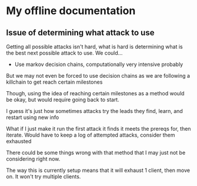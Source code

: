 # My offline documentation

## Issue of determining what attack to use
Getting all possible attacks isn't hard, what is hard is determining what is the best next possible attack to use. We could...
- Use markov decision chains, computationally very intensive probably

But we may not even be forced to use decision chains as we are following a killchain to get reach certain milestones

Though, using the idea of reaching certain milestones as a method would be okay, but would require going back to start.

I guess it's just how sometimes attacks try the leads they find, learn, and restart using new info


What if I just make it run the first attack it finds it meets the prereqs for, then iterate. Would have to keep a log of attempted attacks, consider them exhausted

There could be some things wrong with that method that I may just not be considering right now.

The way this is currently setup means that it will exhaust 1 client, then move on. It won't try multiple clients.